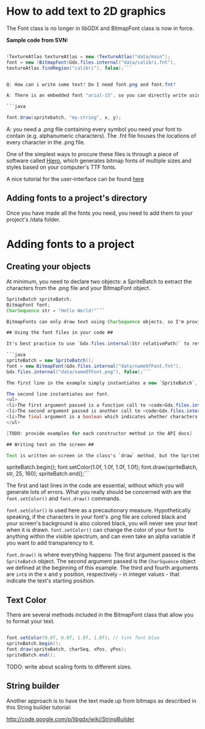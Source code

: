 # How to add text to 2D graphics #

The Font class is no longer in libGDX and BitmapFont class is now in force.

**Sample code from SVN:**
```java

!TextureAtlas textureAtlas = new !TextureAtlas("data/main");
font = new !BitmapFont(Gdx.files.internal("data/calibri.fnt"),
textureAtlas.findRegion("calibri"), false);```


Q: How can i write some text? Do I need font.png and font.fnt?

A: There is an embedded font "arial-15", so you can directly write using a BitmapFont. For custom text instantiate a BitmapFont, and use

```java

font.draw(spritebatch, "my-string", x, y);
```

A: you need a .png file containing every symbol you need your font to contain (e.g. alphanumeric characters). The .fnt file houses the locations of every character in the .png file.

One of the simplest ways to procure these files is through a piece of software called <a href='http://slick.cokeandcode.com/demos/hiero.jnlp'>Hiero</a>, which generates bitmap fonts of multiple sizes and styles based on your computer's TTF fonts.

A nice tutorial for the user-interface can be found <a href='http://www.google.com/url?sa=t&rct=j&q=&esrc=s&source=web&cd=4&ved=0CEMQFjAD&url=http%3A%2F%2Fwww.learn-cocos2d.com%2Fwordpress%2Fwp-content%2Fuploads%2FTutorial-Bitmap-Fonts-and-Hiero.pdf&ei=SN8-T9ueM6LUiAK1wJDTAQ&usg=AFQjCNG0d94brdFj4uXcTj5RDJkyQ_UYcQ&sig2=ZuL__ll5hs_Hox9gnVA8yg'>here</a>

## Adding fonts to a project's directory ##

Once you have made all the fonts you need, you need to add them to your project's /data folder.

# Adding fonts to a project #

## Creating your objects ##
At minimum, you need to declare two objects: a SpriteBatch to extract the characters from the .png file and your BitmapFont object.

```java
SpriteBatch spriteBatch;
BitmapFont font;
CharSequence str = "Hello World!"```

BitmapFonts can only draw text using CharSequence objects, so I'm providing one in the example.

## Using the font files in your code ##

It's best practice to use `Gdx.files.internal(Str relativePath)` to retrieve your .png and .fnt files.

```java
spriteBatch = new SpriteBatch();
font = new BitmapFont(Gdx.files.internal("data/nameOfFont.fnt"),
Gdx.files.internal("data/nameOfFont.png"), false);```

The first line in the example simply instantiates a new `SpriteBatch`, which you can learn about elsewhere in this wiki (TODO: link to SpriteBatch tutorial and/or API doc).

The second line instantiates our font.
<ul>
<li>The first argument passed is a function call to <code>Gdx.files.internal()</code> which returns a <code>FileHandle</code> object containing the .fnt file you added to your project.</li>
<li>The second argument passed is another call to <code>Gdx.files.internal()</code> which returns yet another <code>FileHandle</code> object, this time containing the .png file storing all your font characters.</li>
<li>The final argument is a boolean which indicates whether characters the font object draws will be flipped on the y-axis, appearing upside down. I'm setting this to <code>false</code> for the time being, but I'm sure there are instances where someone would want to set this boolean variable to <code>true</code> as well.</li>
</ul>

[TODO: provide examples for each constructor method in the API docs]

## Writing text on the screen ##

Text is written on-screen in the class's `draw` method, but the SpriteBatch object must be called first.

```
spriteBatch.begin();
font.setColor(1.0f, 1.0f, 1.0f, 1.0f);
font.draw(spriteBatch, str, 25, 160);
spriteBatch.end();```

The first and last lines in the code are essential, without which you will generate lots of errors. What you really should be concerned with are the `font.setColor()` and `font.draw()` commands.

`font.setColor()` is used here as a precautionary measure. Hypothetically speaking, if the characters in your font's .png file are colored black and your screen's background is also colored black, you will never see your text when it is drawn. `font.setColor()` can change the color of your font to anything within the visible spectrum, and can even take an alpha variable if you want to add transparency to it.

`font.draw()` is where everything happens: The first argument passed is the `SpriteBatch` object. The second argument passed is the `CharSquence` object we defined at the beginning of this example. The third and fourth arguments are `int`s in the x and y position, respectively - in integer values - that indicate the text's starting position.

## Text Color ##

There are several methods included in the BitmapFont class that allow you to format your text.
```java

font.setColor(0.0f, 0.0f, 1.0f, 1.0f); // tint font blue
spriteBatch.begin();
font.draw(spriteBatch, charSeq, xPos, yPos);
spriteBatch.end();

```

TODO: write about scaling fonts to different sizes.

## String builder ##

Another approach is to have the text made up from bitmaps as described in this String builder tutorial:

http://code.google.com/p/libgdx/wiki/StringBuilder